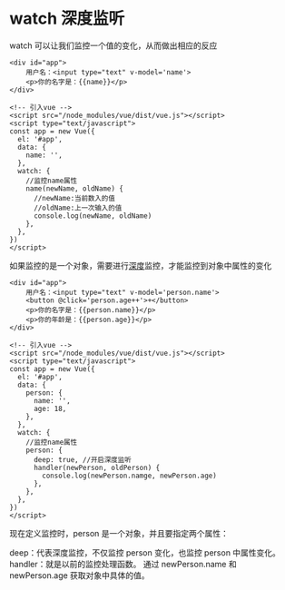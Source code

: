 # watch 深度监听

watch 可以让我们监控一个值的变化，从而做出相应的反应

```vue
<div id="app">
    用户名：<input type="text" v-model='name'>
    <p>你的名字是：{{name}}</p>
</div>

<!-- 引入vue -->
<script src="/node_modules/vue/dist/vue.js"></script>
<script type="text/javascript">
const app = new Vue({
  el: '#app',
  data: {
    name: '',
  },
  watch: {
    //监控name属性
    name(newName, oldName) {
      //newName:当前数入的值
      //oldName:上一次输入的值
      console.log(newName, oldName)
    },
  },
})
</script>
```

如果监控的是一个对象，需要进行[深度](https://so.csdn.net/so/search?q=深度&spm=1001.2101.3001.7020)监控，才能监控到对象中属性的变化

```vue
<div id="app">
    用户名：<input type="text" v-model='person.name'>
    <button @click='person.age++'>+</button>
    <p>你的名字是：{{person.name}}</p>
    <p>你的年龄是：{{person.age}}</p>
</div>

<!-- 引入vue -->
<script src="/node_modules/vue/dist/vue.js"></script>
<script type="text/javascript">
const app = new Vue({
  el: '#app',
  data: {
    person: {
      name: '',
      age: 18,
    },
  },
  watch: {
    //监控name属性
    person: {
      deep: true, //开启深度监听
      handler(newPerson, oldPerson) {
        console.log(newPerson.namge, newPerson.age)
      },
    },
  },
})
</script>
```

现在定义监控时，person 是一个对象，并且要指定两个属性：

deep：代表深度监控，不仅监控 person 变化，也监控 person 中属性变化。
handler：就是以前的监控处理函数。
通过 newPerson.name 和 newPerson.age 获取对象中具体的值。
